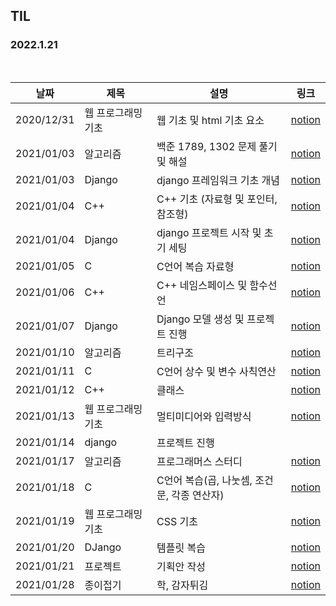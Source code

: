 ## TIL

### 2022.1.21

<br/>

| 날짜 | 제목  | 설명              | 링크     |
| ---- | ----- | ----------------- | -------- |
| 2020/12/31 | 웹 프로그래밍 기초 | 웹 기초 및 html 기초 요소 | [notion](https://pinto-lemon-f3a.notion.site/0bf7c678b8da4477bc2b101341f37bfa) |
| 2021/01/03 | 알고리즘 | 백준 1789, 1302 문제 풀기 및 해설  | [notion](https://pinto-lemon-f3a.notion.site/7512372ca8554d70ae0d52bd3199e92b) |
| 2021/01/03 | Django | django 프레임워크 기초 개념  | [notion](https://pinto-lemon-f3a.notion.site/Django-c6253d70e38240368f655e5eddd0f453) |
| 2021/01/04 | C++ | C++ 기초 (자료형 및 포인터, 참조형)  | [notion](https://pinto-lemon-f3a.notion.site/C-6d72e97f6a084c4b851e52ec7282ebfe) |
| 2021/01/04 | Django | django 프로젝트 시작 및 초기 세팅  | [notion](https://pinto-lemon-f3a.notion.site/Django-63d2a0f393ac4dddafdcbc861aba8eae) |
| 2021/01/05 | C | C언어 복습 자료형  | [notion](https://pinto-lemon-f3a.notion.site/C-a8a89c002c9843488eeb48954d0704b1) |
| 2021/01/06 | C++ | C++ 네임스페이스 및 함수선언  | [notion](https://pinto-lemon-f3a.notion.site/C-732dca7ab9754511afc6232ff0c82601) |
| 2021/01/07 | Django | Django 모델 생성 및 프로젝트 진행  | [notion](https://pinto-lemon-f3a.notion.site/Django-bbd96ecec2f94685ba097128c9c4fad8) |
| 2021/01/10 | 알고리즘 | 트리구조  | [notion](https://pinto-lemon-f3a.notion.site/6547ecfd49454fb2b2027bdfc7f286f1) |
| 2021/01/11 | C | C언어 상수 및 변수 사칙연산  | [notion](https://pinto-lemon-f3a.notion.site/C-65a1fb770e3647fe80793cf094a8ad6b) |
| 2021/01/12 | C++ | 클래스 | [notion](https://pinto-lemon-f3a.notion.site/C-3a2cb21f27c04be5996adb6a91e6968f) |
| 2021/01/13 | 웹 프로그래밍 기초 | 멀티미디어와 입력방식 | [notion](https://pinto-lemon-f3a.notion.site/WEB-1a2bf583e80647e58ffe3a07ffc8f9b7) |
| 2021/01/14 | django |프로젝트 진행 |  |
| 2021/01/17 | 알고리즘 | 프로그래머스 스터디 | [notion](https://pinto-lemon-f3a.notion.site/413a5d9cfa254291a4e94a9cee06ff7b) |
| 2021/01/18 | C | C언어 복습(곱, 나눗셈, 조건문, 각종 연산자) | [notion](https://pinto-lemon-f3a.notion.site/C-ab4e498e2d2341348ade10c3dfa9261b) |
| 2021/01/19 | 웹 프로그래밍 기초 | CSS 기초 | [notion](https://pinto-lemon-f3a.notion.site/f3d1e20e85c14fd2b50da8f72f129d6a) |
| 2021/01/20 | DJango | 템플릿 복습 | [notion](https://pinto-lemon-f3a.notion.site/DJango-1a2f03d14186462daf0fef43549527e8) |
| 2021/01/21 | 프로젝트 | 기획안 작성 | [notion](https://www.notion.so/6715b21ba5be49d78ae57d888b8cce9b) |
| 2021/01/28 | 종이접기 | 학, 감자튀김 | [notion](https://pinto-lemon-f3a.notion.site/df23c0951a08456192da6ed5971b155d) |

